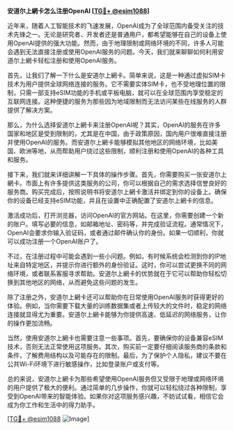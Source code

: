 **安道尔上網卡怎么注册OpenAI [[TG💪+ @esim1088](https://t.me/s/esim1088)]**

近年来，随着人工智能技术的飞速发展，OpenAI成为了全球范围内备受关注的技术先锋之一。无论是研究者、开发者还是普通用户，都希望能够在自己的设备上使用OpenAI提供的强大功能。然而，由于地理限制或网络环境的不同，许多人可能会遇到无法直接注册或使用OpenAI服务的问题。今天，我们就来聊聊如何利用安道尔上網卡轻松注册和使用OpenAI服务。

首先，让我们了解一下什么是安道尔上網卡。简单来说，这是一种通过虚拟SIM卡技术为用户提供全球网络连接的服务。它不需要实体SIM卡，也不受地理位置的限制，只需一部支持eSIM功能的手机或平板电脑，就可以在全球范围内享受稳定的互联网连接。这种便捷的服务为那些因为地域限制而无法访问某些在线服务的人群提供了解决方案。

那么，为什么选择安道尔上網卡来注册OpenAI呢？其实，OpenAI的服务在许多国家和地区是受到限制的，尤其是在中国，由于政策原因，国内用户很难直接注册并使用OpenAI的服务。而安道尔上網卡能够模拟其他地区的网络环境，比如美国、欧洲等地，从而帮助用户绕过这些限制，顺利注册和使用OpenAI的各种工具和服务。

接下来，我们就来详细讲解一下具体的操作步骤。首先，你需要购买一张安道尔上網卡。市面上有许多提供这类服务的公司，你可以根据自己的需求选择信誉良好的服务商。购买完成后，按照说明书将安道尔上網卡激活并绑定到你的设备上。确保你的设备已经支持eSIM功能，并且在设置中正确配置了安道尔上網卡的信息。

激活成功后，打开浏览器，访问OpenAI的官方网站。在这里，你需要创建一个新的账户。填写必要的信息，如邮箱地址、密码等，并完成验证流程。通常情况下，OpenAI会要求你输入验证码，或者通过邮件确认你的身份。如果一切顺利，你就可以成功注册一个OpenAI账户了。

不过，在注册过程中可能会遇到一些小问题。例如，有时候系统会检测到你的IP地址来自特定地区，并提示你进行额外的身份验证。这时，你可以尝试更换不同的网络环境，或者联系客服寻求帮助。安道尔上網卡的优势就在于它可以帮助你轻松切换到其他地区的网络，从而避免这些问题的发生。

除了注册之外，安道尔上網卡还可以帮助你在日常使用OpenAI服务时获得更好的体验。例如，当你需要下载大量的训练数据集或者上传较大的文件时，稳定的网络连接就显得尤为重要。安道尔上網卡能够为你提供高速、低延迟的网络服务，让你的操作更加流畅。

当然，使用安道尔上網卡也需要注意一些事项。首先，要确保你的设备兼容eSIM技术，否则无法正常使用这项服务。其次，购买前一定要仔细阅读服务商的条款和条件，了解费用结构以及可能存在的限制。最后，为了保护个人隐私，建议不要在公共Wi-Fi环境下进行敏感操作，比如登录账户或支付等。

总的来说，安道尔上網卡为那些希望使用OpenAI服务但又受限于地理或网络环境的用户提供了极大的便利。通过简单的几步操作，你就可以轻松绕过各种限制，享受到OpenAI带来的智能体验。如果你对这项服务感兴趣，不妨试试看，相信它会成为你工作和生活中的得力助手。

[[TG💪+ @esim1088](https://t.me/s/esim1088) ![Image](https://i.postimg.cc/4NQfJmqS/Snipaste-2025-05-13-00-14-12.png)]